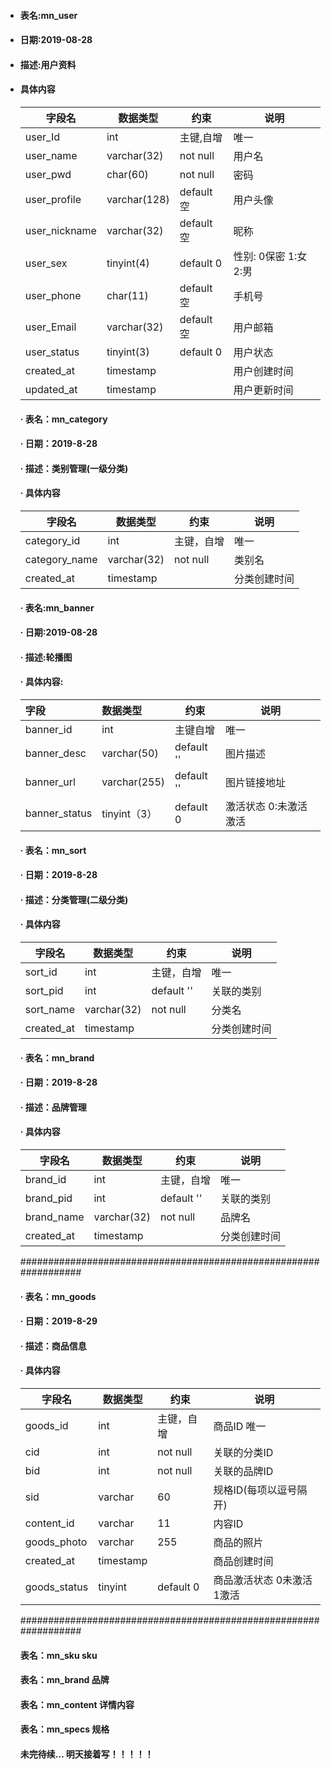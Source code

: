 - #### 表名:mn_user

- #### 日期:2019-08-28

- #### 描述:用户资料

- #### 具体内容

  | 字段名        | 数据类型     | 约束       | 说明                    |
  | ------------- | ------------ | ---------- | ----------------------- |
  | user_Id       | int          | 主键,自增  | 唯一                    |
  | user_name     | varchar(32)  | not null   | 用户名                  |
  | user_pwd      | char(60)     | not null   | 密码                    |
  | user_profile  | varchar(128) | default 空 | 用户头像                |
  | user_nickname | varchar(32)  | default 空 | 昵称                    |
  | user_sex      | tinyint(4)   | default 0  | 性别:   0保密 1:女 2:男 |
  | user_phone    | char(11)     | default 空 | 手机号                  |
  | user_Email    | varchar(32)  | default 空 | 用户邮箱                |
  | user_status   | tinyint(3)   | default 0  | 用户状态                |
  | created_at    | timestamp    |            | 用户创建时间            |
  | updated_at    | timestamp    |            | 用户更新时间            |

  #### · 表名：mn_category 
  
  #### · 日期：2019-8-28
  
  #### · 描述：类别管理(一级分类)
  
  #### · 具体内容
  
  | 字段名        | 数据类型    | 约束       | 说明         |
  | ------------- | ----------- | ---------- | ------------ |
  | category_id   | int         | 主键，自增 | 唯一         |
  | category_name | varchar(32) | not null   | 类别名       |
  | created_at    | timestamp   |            | 分类创建时间 |
  
  #### · 表名:mn_banner
  
  #### · 日期:2019-08-28
  
  #### · 描述:轮播图
  
  #### · 具体内容:
  
  | 字段          | 数据类型     | 约束       | 说明                   |
  | :------------ | :----------- | ---------- | ---------------------- |
  | banner_id     | int          | 主键自增   | 唯一                   |
  | banner_desc   | varchar(50)  | default '' | 图片描述               |
  | banner_url    | varchar(255) | default '' | 图片链接地址           |
  | banner_status | tinyint（3） | default 0  | 激活状态 0:未激活 激活 |
  
  #### · 表名：mn_sort
  
  #### · 日期：2019-8-28
  
  #### · 描述：分类管理(二级分类)
  
  #### · 具体内容
  
  | 字段名     | 数据类型    | 约束       | 说明         |
  | ---------- | ----------- | ---------- | ------------ |
  | sort_id    | int         | 主键，自增 | 唯一         |
  | sort_pid   | int         | default '' | 关联的类别   |
  | sort_name  | varchar(32) | not null   | 分类名       |
  | created_at | timestamp   |            | 分类创建时间 |
  
  #### · 表名：mn_brand
  
  #### · 日期：2019-8-28
  
  #### · 描述：品牌管理
  
  #### · 具体内容
  
  | 字段名     | 数据类型    | 约束       | 说明         |
  | ---------- | ----------- | ---------- | ------------ |
  | brand_id   | int         | 主键，自增 | 唯一         |
  | brand_pid  | int         | default '' | 关联的类别   |
  | brand_name | varchar(32) | not null   | 品牌名       |
  | created_at | timestamp   |            | 分类创建时间 |
  
  #################################################################
  
  #### · 表名：mn_goods
  
  #### · 日期：2019-8-29
  
  #### · 描述：商品信息
  
  #### · 具体内容
  
  | 字段名       | 数据类型  | 约束       | 说明                       |
  | ------------ | --------- | ---------- | -------------------------- |
  | goods_id     | int       | 主键，自增 | 商品ID 唯一                |
  | cid          | int       | not null   | 关联的分类ID               |
  | bid          | int       | not null   | 关联的品牌ID               |
  | sid          | varchar   | 60         | 规格ID(每项以逗号隔开)     |
  | content_id   | varchar   | 11         | 内容ID                     |
  | goods_photo  | varchar   | 255        | 商品的照片                 |
  | created_at   | timestamp |            | 商品创建时间               |
  | goods_status | tinyint   | default 0  | 商品激活状态 0未激活 1激活 |
  
  #################################################################
  
  #### 表名：mn_sku   sku
  
  #### 表名：mn_brand  品牌
  
  #### 表名：mn_content 详情内容
  
  #### 表名：mn_specs  规格
  
  #### 未完待续... 明天接着写！！！！！

